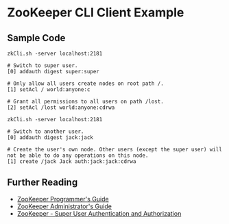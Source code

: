 # ZooKeeper CLI Client Example

## Sample Code

```Shell
zkCli.sh -server localhost:2181

# Switch to super user.
[0] addauth digest super:super

# Only allow all users create nodes on root path /.
[1] setAcl / world:anyone:c

# Grant all permissions to all users on path /lost.
[2] setAcl /lost world:anyone:cdrwa
```

```
zkCli.sh -server localhost:2181

# Switch to another user.
[0] addauth digest jack:jack

# Create the user's own node. Other users (except the super user) will not be able to do any operations on this node.
[1] create /jack Jack auth:jack:jack:cdrwa
```

## Further Reading

* [ZooKeeper Programmer's Guide](http://zookeeper.apache.org/doc/r3.4.13/zookeeperProgrammers.html#sc_ZooKeeperAccessControl)
* [ZooKeeper Administrator's Guide](http://zookeeper.apache.org/doc/r3.4.13/zookeeperAdmin.html#sc_authOptions)
* [ZooKeeper - Super User Authentication and Authorization](https://community.hortonworks.com/articles/29900/zookeeper-using-superdigest-to-gain-full-access-to.html)
